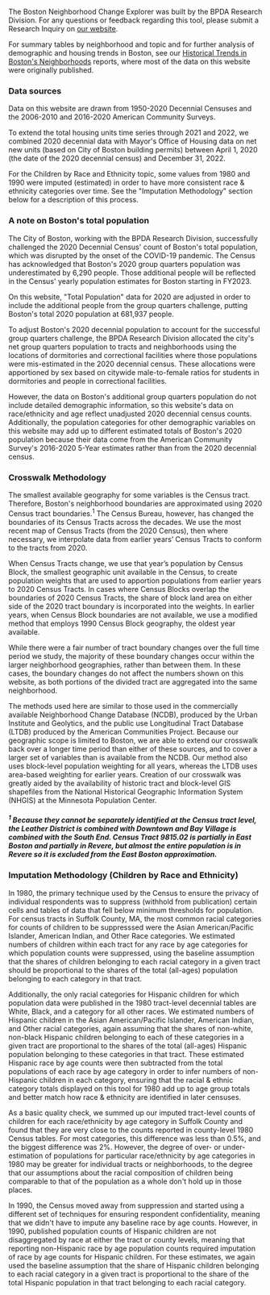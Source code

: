 The Boston Neighborhood Change Explorer was built by the BPDA Research Division. For any questions or feedback regarding this tool, please submit a Research Inquiry on [our website](https://www.bostonplans.org/research/).

For summary tables by neighborhood and topic and for further analysis of demographic and housing trends in Boston, see our [Historical Trends in Boston's Neighborhoods](https://www.bostonplans.org/research/research-publications?search=historical+&amp;sortby=date&amp;sortdirection=DESC) reports, where most of the data on this website were originally published.

### Data sources

Data on this website are drawn from 1950-2020 Decennial Censuses and the 2006-2010 and 2016-2020 American Community Surveys. 

To extend the total housing units time series through 2021 and 2022, we combined 2020 decennial data with Mayor's Office of Housing data on net new units (based on City of Boston building permits) between April 1, 2020 (the date of the 2020 decennial census) and December 31, 2022. 

For the Children by Race and Ethnicity topic, some values from 1980 and 1990 were imputed (estimated) in order to have more consistent race & ethnicity categories over time. See the "Imputation Methodology" section below for a description of this process.

### A note on Boston's total population

The City of Boston, working with the BPDA Research Division, successfully challenged the 2020 Decennial Census' count of Boston's total population, which was disrupted by the onset of the COVID-19 pandemic. The Census has acknowledged that Boston's 2020 group quarters population was underestimated by 6,290 people. Those additional people will be reflected in the Census' yearly population estimates for Boston starting in FY2023. 

On this website, "Total Population" data for 2020 are adjusted in order to include the additional people from the group quarters challenge, putting Boston's total 2020 population at 681,937 people. 

To adjust Boston's 2020 decennial population to account for the successful group quarters challenge, the BPDA Research Division allocated the city's net group quarters population to tracts and neighborhoods using the locations of dormitories and correctional facilities where those populations were mis-estimated in the 2020 decennial census. These allocations were apportioned by sex based on citywide male-to-female ratios for students in dormitories and people in correctional facilities. 

However, the data on Boston's additional group quarters population do not include detailed demographic information, so this website's data on race/ethnicity and age reflect unadjusted 2020 decennial census counts. Additionally, the population categories for other demographic variables on this website may add up to different estimated totals of Boston's 2020 population because their data come from the American Community Survey's 2016-2020 5-Year estimates rather than from the 2020 decennial census.

### Crosswalk Methodology 

The smallest available geography for some variables is the Census tract. Therefore, Boston's neighborhood boundaries are approximated using 2020 Census tract boundaries.<sup>1</sup> The Census Bureau, however, has changed the boundaries of its Census Tracts across the decades. We use the most recent map of Census Tracts (from the 2020 Census), then where necessary, we interpolate data from earlier years’ Census Tracts to conform to the tracts from 2020.

When Census Tracts change, we use that year’s population by Census Block, the smallest geographic unit available in the Census, to create population weights that are used to apportion populations from earlier years to 2020 Census Tracts. In cases where Census Blocks overlap the boundaries of 2020 Census Tracts, the share of block land area on either side of the 2020 tract boundary is incorporated into the weights. In earlier years, when Census Block boundaries are not available, we use a modified method that employs 1990 Census Block geography, the oldest year available.

While there were a fair number of tract boundary changes over the full time period we study, the majority of these boundary changes occur within the larger neighborhood geographies, rather than between them. In these cases, the boundary changes do not affect the numbers shown on this website, as both portions of the divided tract are aggregated into the same neighborhood.

The methods used here are similar to those used in the commercially available Neighborhood Change Database (NCDB), produced by the Urban Institute and Geolytics, and the public use Longitudinal Tract Database (LTDB) produced by the American Communities Project. Because our geographic scope is limited to Boston, we are able to extend our crosswalk back over a longer time period than either of these sources, and to cover a larger set of variables than is available from the NCDB. Our method also uses block-level population weighting for all years, whereas the LTDB uses area-based weighting for earlier years. Creation of our crosswalk was greatly aided by the availability of historic tract and block-level GIS shapefiles from the National Historical Geographic Information System (NHGIS) at the Minnesota Population Center.

##### <sup>1</sup> Because they cannot be separately identified at the Census tract level, the Leather District is combined with Downtown and Bay Village is combined with the South End. Census Tract 9815.02 is partially in East Boston and partially in Revere, but almost the entire population is in Revere so it is excluded from the East Boston approximation.

### Imputation Methodology (Children by Race and Ethnicity)

In 1980, the primary technique used by the Census to ensure the privacy of individual respondents was to suppress (withhold from publication) certain cells and tables of data that fell below minimum thresholds for population. For census tracts in Suffolk County, MA, the most common racial categories for counts of children to be suppresssed were the Asian American/Pacific Islander, American Indian, and Other Race categories. We estimated numbers of children within each tract for any race by age categories for which population counts were suppressed, using the baseline assumption that the shares of children belonging to each racial category in a given tract should be proportional to the shares of the total (all-ages) population belonging to each category in that tract.

Additionally, the only racial categories for Hispanic children for which population data were published in the 1980 tract-level decennial tables are White, Black, and a category for all other races. We estimated numbers of Hispanic children in the Asian American/Pacific Islander, American Indian, and Other racial categories, again assuming that the shares of non-white, non-black Hispanic children belonging to each of these categories in a given tract are proportional to the shares of the total (all-ages) Hispanic population belonging to these categories in that tract. These estimated Hispanic race by age counts were then subtracted from the total populations of each race by age category in order to infer numbers of non-Hispanic children in each category, ensuring that the racial & ethnic category totals displayed on this tool for 1980 add up to age group totals and better match how race & ethnicity are identified in later censuses.

As a basic quality check, we summed up our imputed tract-level counts of children for each race/ethnicity by age category in Suffolk County and found that they are very close to the counts reported in county-level 1980 Census tables. For most categories, this difference was less than 0.5%, and the biggest difference was 2%. However, the degree of over- or under-estimation of populations for particular race/ethnicity by age categories in 1980 may be greater for individual tracts or neighborhoods, to the degree that our assumptions about the racial composition of children being comparable to that of the population as a whole don't hold up in those places. 

In 1990, the Census moved away from suppression and started using a different set of techniques for ensuring respondent confidentiality, meaning that we didn't have to impute any baseline race by age counts. However, in 1990, published population counts of Hispanic children are not disaggregated by race at either the tract or county levels, meaning that reporting non-Hispanic race by age population counts required imputation of race by age counts for Hispanic children. For these estimates, we again used the baseline assumption that the share of Hispanic children belonging to each racial category in a given tract is proportional to the share of the total Hispanic population in that tract belonging to each racial category. 
